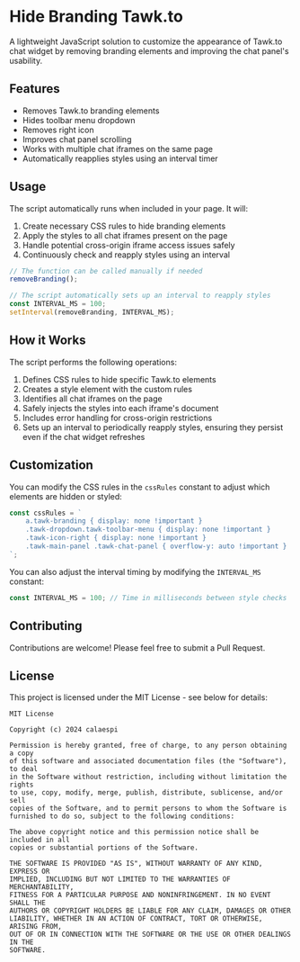 # Hide Branding Tawk.to

A lightweight JavaScript solution to customize the appearance of Tawk.to chat widget by removing branding elements and improving the chat panel's usability.

## Features

- Removes Tawk.to branding elements
- Hides toolbar menu dropdown
- Removes right icon
- Improves chat panel scrolling
- Works with multiple chat iframes on the same page
- Automatically reapplies styles using an interval timer

## Usage

The script automatically runs when included in your page. It will:

1. Create necessary CSS rules to hide branding elements
2. Apply the styles to all chat iframes present on the page
3. Handle potential cross-origin iframe access issues safely
4. Continuously check and reapply styles using an interval

```javascript
// The function can be called manually if needed
removeBranding();

// The script automatically sets up an interval to reapply styles
const INTERVAL_MS = 100;
setInterval(removeBranding, INTERVAL_MS);
```

## How it Works

The script performs the following operations:

1. Defines CSS rules to hide specific Tawk.to elements
2. Creates a style element with the custom rules
3. Identifies all chat iframes on the page
4. Safely injects the styles into each iframe's document
5. Includes error handling for cross-origin restrictions
6. Sets up an interval to periodically reapply styles, ensuring they persist even if the chat widget refreshes

## Customization

You can modify the CSS rules in the `cssRules` constant to adjust which elements are hidden or styled:

```javascript
const cssRules = `
    a.tawk-branding { display: none !important }
    .tawk-dropdown.tawk-toolbar-menu { display: none !important }
    .tawk-icon-right { display: none !important }
    .tawk-main-panel .tawk-chat-panel { overflow-y: auto !important }
`;
```

You can also adjust the interval timing by modifying the `INTERVAL_MS` constant:

```javascript
const INTERVAL_MS = 100; // Time in milliseconds between style checks
```

## Contributing

Contributions are welcome! Please feel free to submit a Pull Request.

## License

This project is licensed under the MIT License - see below for details:

```
MIT License

Copyright (c) 2024 calaespi

Permission is hereby granted, free of charge, to any person obtaining a copy
of this software and associated documentation files (the "Software"), to deal
in the Software without restriction, including without limitation the rights
to use, copy, modify, merge, publish, distribute, sublicense, and/or sell
copies of the Software, and to permit persons to whom the Software is
furnished to do so, subject to the following conditions:

The above copyright notice and this permission notice shall be included in all
copies or substantial portions of the Software.

THE SOFTWARE IS PROVIDED "AS IS", WITHOUT WARRANTY OF ANY KIND, EXPRESS OR
IMPLIED, INCLUDING BUT NOT LIMITED TO THE WARRANTIES OF MERCHANTABILITY,
FITNESS FOR A PARTICULAR PURPOSE AND NONINFRINGEMENT. IN NO EVENT SHALL THE
AUTHORS OR COPYRIGHT HOLDERS BE LIABLE FOR ANY CLAIM, DAMAGES OR OTHER
LIABILITY, WHETHER IN AN ACTION OF CONTRACT, TORT OR OTHERWISE, ARISING FROM,
OUT OF OR IN CONNECTION WITH THE SOFTWARE OR THE USE OR OTHER DEALINGS IN THE
SOFTWARE.
```